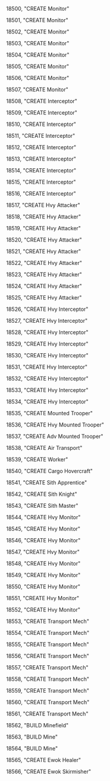 ﻿18500, "CREATE Monitor"

18501, "CREATE Monitor"

18502, "CREATE Monitor"

18503, "CREATE Monitor"

18504, "CREATE Monitor"

18505, "CREATE Monitor"

18506, "CREATE Monitor"

18507, "CREATE Monitor"

18508, "CREATE Interceptor"

18509, "CREATE Interceptor"

18510, "CREATE Interceptor"

18511, "CREATE Interceptor"

18512, "CREATE Interceptor"

18513, "CREATE Interceptor"

18514, "CREATE Interceptor"

18515, "CREATE Interceptor"

18516, "CREATE Interceptor"

18517, "CREATE Hvy Attacker"

18518, "CREATE Hvy Attacker"

18519, "CREATE Hvy Attacker"

18520, "CREATE Hvy Attacker"

18521, "CREATE Hvy Attacker"

18522, "CREATE Hvy Attacker"

18523, "CREATE Hvy Attacker"

18524, "CREATE Hvy Attacker"

18525, "CREATE Hvy Attacker"

18526, "CREATE Hvy Interceptor"

18527, "CREATE Hvy Interceptor"

18528, "CREATE Hvy Interceptor"

18529, "CREATE Hvy Interceptor"

18530, "CREATE Hvy Interceptor"

18531, "CREATE Hvy Interceptor"

18532, "CREATE Hvy Interceptor"

18533, "CREATE Hvy Interceptor"

18534, "CREATE Hvy Interceptor"

18535, "CREATE Mounted Trooper"

18536, "CREATE Hvy Mounted Trooper"

18537, "CREATE Adv Mounted Trooper"

18538, "CREATE Air Transport"

18539, "CREATE Worker"

18540, "CREATE Cargo Hovercraft"

18541, "CREATE Sith Apprentice"

18542, "CREATE Sith Knight"

18543, "CREATE Sith Master"

18544, "CREATE Hvy Monitor"

18545, "CREATE Hvy Monitor"

18546, "CREATE Hvy Monitor"

18547, "CREATE Hvy Monitor"

18548, "CREATE Hvy Monitor"

18549, "CREATE Hvy Monitor"

18550, "CREATE Hvy Monitor"

18551, "CREATE Hvy Monitor"

18552, "CREATE Hvy Monitor"

18553, "CREATE Transport Mech"

18554, "CREATE Transport Mech"

18555, "CREATE Transport Mech"

18556, "CREATE Transport Mech"

18557, "CREATE Transport Mech"

18558, "CREATE Transport Mech"

18559, "CREATE Transport Mech"

18560, "CREATE Transport Mech"

18561, "CREATE Transport Mech"

18562, "BUILD Minefield"

18563, "BUILD Mine"

18564, "BUILD Mine"

18565, "CREATE Ewok Healer"

18566, "CREATE Ewok Skirmisher"

